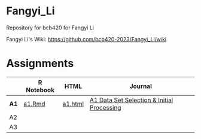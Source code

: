 # Fangyi_Li
Repository for bcb420 for Fangyi Li

Fangyi Li's Wiki: https://github.com/bcb420-2023/Fangyi_Li/wiki 

# Assignments

|        | R Notebook | HTML | Journal |   
|--------|------------|------|---------|
| **A1** | [a1.Rmd](https://github.com/bcb420-2023/Fangyi_Li/blob/main/A1/a1.Rmd) | [a1.html](https://github.com/bcb420-2023/Fangyi_Li/blob/main/A1/a1.html) | [A1 Data Set Selection & Initial Processing](https://github.com/bcb420-2023/Fangyi_Li/wiki/A1-Data-Set-Selection-&-Initial-Processing) |  
| A2     |            |      |         |  
| A3     |            |      |         |   
